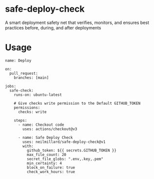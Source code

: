 # safe-deploy-check
A smart deployment safety net that verifies, monitors, and ensures best practices before, during, and after deployments

# Usage

```
name: Deploy

on:
  pull_request:
    branches: [main]

jobs:
  safe-check:
    runs-on: ubuntu-latest
    
    # Give checks write permission to the Default GITHUB_TOKEN
    permissions:
      checks: write
    
    steps:
      - name: Checkout code
        uses: actions/checkout@v3

      - name: Safe Deploy Check
        uses: neilmillard/safe-deploy-check@v1
        with:
          github_token: ${{ secrets.GITHUB_TOKEN }}
          max_file_count: 20
          secret_file_globs: ".env,.key,.pem"
          min_certainty: 4
          block_on_failure: true
          check_work_hours: true
```
